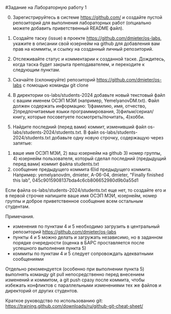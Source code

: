 #Задание на Лабораторную работу 1

0. Зарегистрируйтесь в системе https://github.com/ и создайте пустой репозиторий для выполнения лабораторных работ (опциально можете добавить приветственный README файл).

1. Создайте таску (issue) в проекте https://github.com/dmieter/os-labs, укажите в описании свой юзернейм на github для добавления вам прав на коммиты, и ссылку на созданный личный репозиторий.

2. Отслеживайте статус и комментарии к созданной таске. Дождитесь, когда таска будет закрыта преподавателем, и переходите к следующим пунктам.

3. Скачайте (склонируйте) репозиторий https://github.com/dmieter/os-labs с помощью команды git clone

4. В директории os-labs/students-2024 добавьте новый текстовый файл с вашим именем ОСЭП МЭИ (например, YemelyanovDM.txt).
Файл должен содержать информацию: 1)фамилию, имя, отчество, 2)предпочитаемые языки программирования, 3)фильм/сериал/книгу, которые посоветуете посмотреть/почитать, 4)хобби.

5. Найдите последний (перед вами) коммит, изменивший файл os-labs/students-2024/students.txt. В файл os-labs/students-2024/students.txt добавьте одну новую строчку, содержащую через запятые: 
1) ваше имя ОСЭП МЭИ, 2) ваш юзернейм на github 3) номер группы, 4) юзернейм пользователя, который сделал последний (предыдущий перед вами) коммит файла students.txt
5) сообщение предыдущего коммита 6)id предыдущего коммита. Например: yemelyanovdm, dmieter, А-06-04, dmieter, "Finally finished this lab", 045c9015908137bda4c6cb806652980d9b0a55d1

Если файла os-labs/students-2024/students.txt еще нет, то создайте его и в первой строчке напишите ваше имя ОСЭП МЭИ, юзернейм, номер группы и доброе приветственное сообщение всем остальным студентам.

Примечания.
- изменения по пунктам 4 и 5 необходимо загрузить в центральный репозиторий https://github.com/dmieter/os-labs
- пункты 4 и 5 можно делать и загружать независимо, но в заданном порядке очередности (оценка в БАРС проставляется после успешного выполнения пункта 5)
- коммиты по пунктам 4 и 5 следует сопровождать адекватными сообщениями

Отдельно рекомендуется (особенно при выполнении пункта 5) выполнять команду git pull непосредственно перед внесением изменений и коммитом, а git push сразу после коммита, чтобы избежать конфликтов с параллельными изменениями тех же файлов и директорий от других студентов.


Краткое руководство по использованию git: https://training.github.com/downloads/ru/github-git-cheat-sheet/
